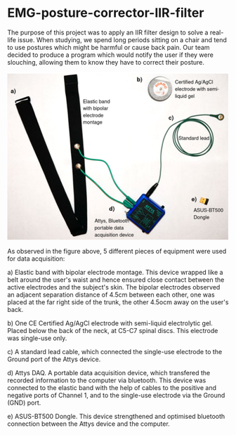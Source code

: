 # EMG-posture-corrector-IIR-filter

The purpose of this project was to apply an IIR filter design to solve a real-life issue. When studying, we spend long periods sitting on a chair and tend to use postures which might be harmful or cause back pain. Our team decided to produce a program which would notify the user if they were slouching, allowing them to know they have to correct their posture.

![alt text](setup.png)

As observed in the figure above, 5 different pieces of equipment were used for data acquisition:

a) Elastic band with bipolar electrode montage. This device wrapped like a belt around the user's waist and hence ensured close contact between the active electrodes and the subject's skin. The bipolar electrodes observed an adjacent separation distance of 4.5cm between each other, one was placed at the far right side of the trunk, the other 4.5ocm away on the user's back.

b) One CE Certified Ag/AgCl electrode with semi-liquid electrolytic gel. Placed below the back of the neck, at C5-C7 spinal discs. This electrode was single-use only.

c) A standard lead cable, which connected the single-use electrode to the Ground port of the Attys device.

d) Attys DAQ. A portable data acquisition device, which transfered the recorded information to the computer via bluetooth. This device was connected to the elastic band with the help of cables to the positive and negative ports of Channel 1, and to the single-use electrode via the Ground (GND) port.

e) ASUS-BT500 Dongle. This device strengthened and optimised bluetooth connection between the Attys device and the computer.

